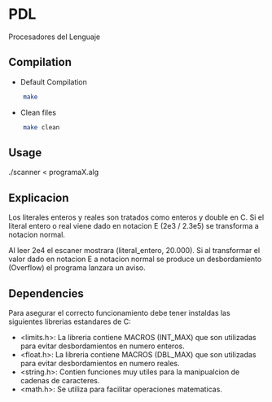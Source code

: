 # PDL
Procesadores del Lenguaje


## Compilation

* Default Compilation
```bash
	make
```

* Clean files
```bash
	make clean
``` 

## Usage
./scanner < programaX.alg


## Explicacion

Los literales enteros y reales son tratados como enteros y double en C.
Si el literal entero o real viene dado en notacion E (2e3 / 2.3e5) se transforma a notacion normal.

Al leer 2e4 el escaner mostrara (literal_entero, 20.000).
Si al transformar el valor dado en notacion E a notacion normal se produce un desbordamiento (Overflow)
el programa lanzara un aviso.


## Dependencies
Para asegurar el correcto funcionamiento debe tener instaldas las siguientes librerias estandares de C:
* <limits.h>: La libreria contiene MACROS (INT_MAX) que son utilizadas para evitar desbordamientos en numero enteros.
* <float.h>: La libreria contiene MACROS (DBL_MAX) que son utilizadas para evitar desbordamientos en numero reales.
* <string.h>: Contien funciones muy utiles para la manipualcion de cadenas de caracteres.
* <math.h>: Se utiliza para facilitar operaciones matematicas.